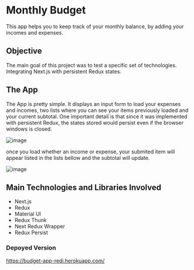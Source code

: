 # Monthly Budget

This app helps you to keep track of your monthly balance, by adding your incomes and expenses.

## Objective
The main goal of this project was to test a specific set of technologies. Integrating Next.js with persistent Redux states.

## The App
The App is pretty simple. It displays an input form to load your expenses and incomes, two lists where you can see your items previously loaded and your current subtotal. One important detail is that since it was implemented with persistent Redux, the states stored would persist even if the browser windows is closed.

![image](https://user-images.githubusercontent.com/82246120/151381917-3e67dec1-8fcb-4b9e-bc31-d63344e3d865.png)

once you load whether an income or expense, your submited item will appear listed in the lists bellow and the subtotal will update. 

![image](https://user-images.githubusercontent.com/82246120/151382382-cf87f8d3-dd2a-4ad3-9cbc-3d3e22df4489.png)

## Main Technologies and Libraries Involved
- Next.js
- Redux
- Material UI
- Redux Thunk
- Next Redux Wrapper
- Redux Persist


### Depoyed Version
https://budget-app-redi.herokuapp.com/
